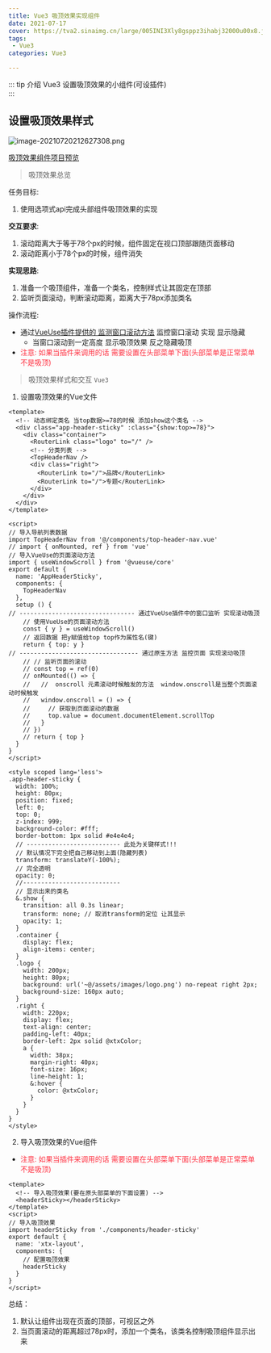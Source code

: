 ```yaml
---
title: Vue3 吸顶效果实现组件
date: 2021-07-17
cover: https://tva2.sinaimg.cn/large/005INI3Xly8gsppz3ihabj32000u00x8.jpg
tags:
 - Vue3
categories: Vue3

---
```


::: tip 介绍
Vue3 设置吸顶效果的小组件(可设插件)<br>
:::

<!-- more -->

##  设置吸顶效果样式

![image-20210720212627308.png](https://i.loli.net/2021/07/21/C2ErdLpbePHzacq.png)

[吸顶效果组件项目预览](https://gitee.com/liu_kaili/Vue_little_rabbit_fresh)

> 吸顶效果总览

任务目标: 

1. 使用选项式api完成头部组件吸顶效果的实现

**交互要求**: 

1. 滚动距离大于等于78个px的时候，组件固定在视口顶部跟随页面移动
2. 滚动距离小于78个px的时候，组件消失

**实现思路**: 

1. 准备一个吸顶组件，准备一个类名，控制样式让其固定在顶部
2. 监听页面滚动，判断滚动距离，距离大于78px添加类名

操作流程: 

* 通过[VueUse插件提供的 监测窗口滚动方法](https://vueuse.org/core/useWindowScroll/) 监控窗口滚动 实现 显示隐藏
  * 当窗口滚动到一定高度 显示吸顶效果 反之隐藏吸顶
* <font color = #ff3040>注意: 如果当插件来调用的话 需要设置在头部菜单下面(头部菜单是正常菜单 不是吸顶) </font>

> 吸顶效果样式和交互 `Vue3`

1. 设置吸顶效果的Vue文件

```vue
<template>
  <!-- 动态绑定类名 当top数据>=78的时候 添加show这个类名 -->
  <div class="app-header-sticky" :class="{show:top>=78}">
    <div class="container">
      <RouterLink class="logo" to="/" />
      <!-- 分类列表 -->
      <TopHeaderNav />
      <div class="right">
        <RouterLink to="/">品牌</RouterLink>
        <RouterLink to="/">专题</RouterLink>
      </div>
    </div>
  </div>
</template>

<script>
// 导入导航列表数据
import TopHeaderNav from '@/components/top-header-nav.vue'
// import { onMounted, ref } from 'vue'
// 导入VueUse的页面滚动方法
import { useWindowScroll } from '@vueuse/core'
export default {
  name: 'AppHeaderSticky',
  components: {
    TopHeaderNav
  },
  setup () {
// -------------------------------- 通过VueUse插件中的窗口监听 实现滚动吸顶
    // 使用VueUse的页面滚动方法
    const { y } = useWindowScroll()
    // 返回数据 把y赋值给top top作为属性名(键)
    return { top: y }
// --------------------------------- 通过原生方法 监控页面 实现滚动吸顶
    // // 监听页面的滚动
    // const top = ref(0)
    // onMounted(() => {
    //   //  onscroll 元素滚动时候触发的方法  window.onscroll是当整个页面滚动时候触发
    //   window.onscroll = () => {
    //     // 获取到页面滚动的数据
    //     top.value = document.documentElement.scrollTop
    //   }
    // })
    // return { top }
  }
}
</script>

<style scoped lang='less'>
.app-header-sticky {
  width: 100%;
  height: 80px;
  position: fixed;
  left: 0;
  top: 0;
  z-index: 999;
  background-color: #fff;
  border-bottom: 1px solid #e4e4e4;
  // -------------------------- 此处为关键样式!!!
  // 默认情况下完全把自己移动到上面(隐藏列表)
  transform: translateY(-100%);
  // 完全透明
  opacity: 0;
  //---------------------------
  // 显示出来的类名
  &.show {
    transition: all 0.3s linear;
    transform: none; // 取消transform的定位 让其显示
    opacity: 1;
  }
  .container {
    display: flex;
    align-items: center;
  }
  .logo {
    width: 200px;
    height: 80px;
    background: url('~@/assets/images/logo.png') no-repeat right 2px;
    background-size: 160px auto;
  }
  .right {
    width: 220px;
    display: flex;
    text-align: center;
    padding-left: 40px;
    border-left: 2px solid @xtxColor;
    a {
      width: 38px;
      margin-right: 40px;
      font-size: 16px;
      line-height: 1;
      &:hover {
        color: @xtxColor;
      }
    }
  }
}
</style>

```

2. 导入吸顶效果的Vue组件

* <font color = #ff3040>注意: 如果当插件来调用的话 需要设置在头部菜单下面(头部菜单是正常菜单 不是吸顶) </font>

```vue
<template>
  <!-- 导入吸顶效果(要在原头部菜单的下面设置) -->
  <headerSticky></headerSticky>
</template>
<script>
// 导入吸顶效果
import headerSticky from './components/header-sticky'
export default {
  name: 'xtx-layout',
  components: {
    // 配置吸顶效果
    headerSticky
  }
}
</script>
```

总结：

1. 默认让组件出现在页面的顶部，可视区之外
2. 当页面滚动的距离超过78px时，添加一个类名，该类名控制吸顶组件显示出来

